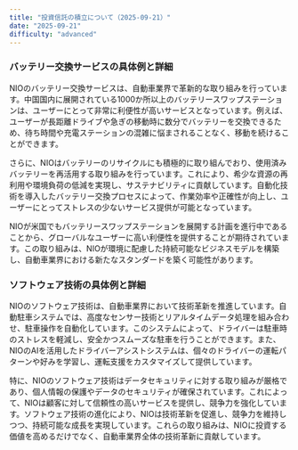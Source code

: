 ```yaml
---
title: "投資信託の積立について（2025-09-21）"
date: "2025-09-21"
difficulty: "advanced"
---
```


### バッテリー交換サービスの具体例と詳細

NIOのバッテリー交換サービスは、自動車業界で革新的な取り組みを行っています。中国国内に展開されている1000か所以上のバッテリースワップステーションは、ユーザーにとって非常に利便性が高いサービスとなっています。例えば、ユーザーが長距離ドライブや急ぎの移動時に数分でバッテリーを交換できるため、待ち時間や充電ステーションの混雑に悩まされることなく、移動を続けることができます。

さらに、NIOはバッテリーのリサイクルにも積極的に取り組んでおり、使用済みバッテリーを再活用する取り組みを行っています。これにより、希少な資源の再利用や環境負荷の低減を実現し、サステナビリティに貢献しています。自動化技術を導入したバッテリー交換プロセスによって、作業効率や正確性が向上し、ユーザーにとってストレスの少ないサービス提供が可能となっています。

NIOが米国でもバッテリースワップステーションを展開する計画を進行中であることから、グローバルなユーザーに高い利便性を提供することが期待されています。この取り組みは、NIOが環境に配慮した持続可能なビジネスモデルを構築し、自動車業界における新たなスタンダードを築く可能性があります。

### ソフトウェア技術の具体例と詳細

NIOのソフトウェア技術は、自動車業界において技術革新を推進しています。自動駐車システムでは、高度なセンサー技術とリアルタイムデータ処理を組み合わせ、駐車操作を自動化しています。このシステムによって、ドライバーは駐車時のストレスを軽減し、安全かつスムーズな駐車を行うことができます。また、NIOのAIを活用したドライバーアシストシステムは、個々のドライバーの運転パターンや好みを学習し、運転支援をカスタマイズして提供しています。

特に、NIOのソフトウェア技術はデータセキュリティに対する取り組みが厳格であり、個人情報の保護やデータのセキュリティが確保されています。これによって、NIOは顧客に対して信頼性の高いサービスを提供し、競争力を強化しています。ソフトウェア技術の進化により、NIOは技術革新を促進し、競争力を維持しつつ、持続可能な成長を実現しています。これらの取り組みは、NIOに投資する価値を高めるだけでなく、自動車業界全体の技術革新に貢献しています。
